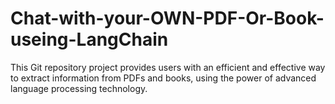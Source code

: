 # Chat-with-your-OWN-PDF-Or-Book-useing-LangChain
This Git repository project provides users with an efficient and effective way to extract information from PDFs and books, using the power of advanced language processing technology.
